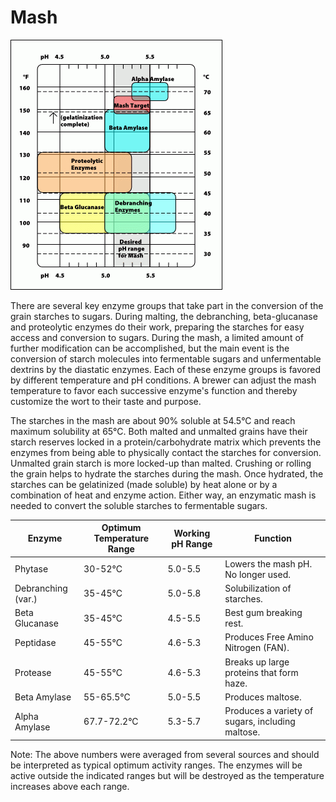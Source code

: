 <!-- TITLE: Mash -->

# Mash
![Mash Temps](/uploads/mash-temps.gif "Mash Temps")

There are several key enzyme groups that take part in the conversion of the grain starches to sugars. During malting, the debranching, beta-glucanase and proteolytic enzymes do their work, preparing the starches for easy access and conversion to sugars. During the mash, a limited amount of further modification can be accomplished, but the main event is the conversion of starch molecules into fermentable sugars and unfermentable dextrins by the diastatic enzymes. Each of these enzyme groups is favored by different temperature and pH conditions. A brewer can adjust the mash temperature to favor each successive enzyme's function and thereby customize the wort to their taste and purpose.

The starches in the mash are about 90% soluble at 54.5°C and reach maximum solubility at 65°C. Both malted and unmalted grains have their starch reserves locked in a protein/carbohydrate matrix which prevents the enzymes from being able to physically contact the starches for conversion. Unmalted grain starch is more locked-up than malted. Crushing or rolling the grain helps to hydrate the starches during the mash. Once hydrated, the starches can be gelatinized (made soluble) by heat alone or by a combination of heat and enzyme action. Either way, an enzymatic mash is needed to convert the soluble starches to fermentable sugars.


| Enzyme       |Optimum Temperature Range	| Working pH Range | Function |
| ------------- | ------------- | ------------- | ------------- |
| Phytase | 30-52°C | 5.0-5.5 | Lowers the mash pH. No longer used. |
| Debranching (var.) | 35-45°C | 5.0-5.8 | Solubilization of starches. |
| Beta Glucanase | 35-45°C | 4.5-5.5 | Best gum breaking rest. |
| Peptidase | 45-55°C | 4.6-5.3 | Produces Free Amino Nitrogen (FAN). |
| Protease | 45-55°C | 4.6-5.3 | Breaks up large proteins that form haze. |
| Beta Amylase | 55-65.5°C | 5.0-5.5 | Produces maltose. |
| Alpha Amylase | 67.7-72.2°C | 5.3-5.7 | Produces a variety of sugars, including maltose. |

Note: The above numbers were averaged from several sources and should be interpreted as typical optimum activity ranges. The enzymes will be active outside the indicated ranges but will be destroyed as the temperature increases above each range.